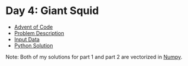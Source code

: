 # Day 4: Giant Squid

- [Advent of Code](https://adventofcode.com/2021/day/4)
- [Problem Description](https://github.com/nicovandenhooff/advent-of-code-2021/blob/main/problems/day-4-giant-squid/info.txt)
- [Input Data](https://github.com/nicovandenhooff/advent-of-code-2021/blob/main/problems/day-4-giant-squid/input.txt)
- [Python Solution](https://github.com/nicovandenhooff/advent-of-code-2021/blob/main/problems/day-4-giant-squid/solution.py)

Note: Both of my solutions for part 1 and part 2 are vectorized in [Numpy](https://numpy.org/devdocs/user/whatisnumpy.html).